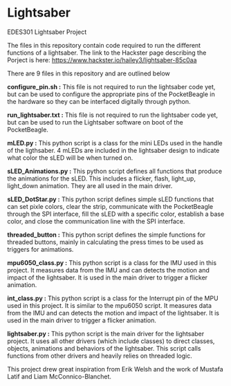# Lightsaber
EDES301 Lightsaber Project

The files in this repository contain code required to run the different functions of a lightsaber. The link to the Hackster page describing the Porject is here: https://www.hackster.io/hailey3/lightsaber-85c0aa 

There are 9 files in this repository and are outlined below


**configure_pin.sh :** This file is not required to run the lightsaber code yet, but can be used to configure the appropriate pins of the PocketBeagle in the hardware so they can be interfaced digitally through python.

**run_lightsaber.txt :** This file is not required to run the lightsaber code yet, but can be used to run the Lightsaber software on boot of the PocketBeagle.

**mLED.py :** This python script is a class for the mini LEDs used in the handle of the ligthsaber. 4 mLEDs are included in the lightsaber design to indicate what color the sLED will be when turned on.

**sLED_Animations.py :** This python script defines all functions that produce the animations for the sLED. This includes a flicker, flash, light_up, light_down animation. They are all used in the main driver. 

**sLED_DotStar.py :** This python script defines simple sLED functions that can set pixle colors, clear the strip, communicate with the PocketBeagle through the SPI interface, fill the sLED with a specific color, establish a base color, and close the communication line with the SPI interface.

**threaded_button :** This python script defines the simple functions for threaded buttons, mainly in calculating the press times to be used as triggers for animations.

**mpu6050_class.py :** This python script is a class for the IMU used in this project. It measures data from the IMU and can detects the motion and impact of the lightsaber. It is used in the main driver to trigger a flicker animation.

**int_class.py :** This python script is a class for the Interrupt pin of the MPU used in this project. It is similar to the mpu6050 script. It measures data from the IMU and can detects the motion and impact of the lightsaber. It is used in the main driver to trigger a flicker animation.

**lightsaber.py :** This python script is the main driver for the lightsaber project. It uses all other drivers (which include classes) to direct classes, objects, animations and behaviors of the lightsaber. This script calls functions from other drivers and heavily relies on threaded logic.


This project drew great inspiration from Erik Welsh and the work of Mustafa Latif and Liam McConnico-Blanchet.
